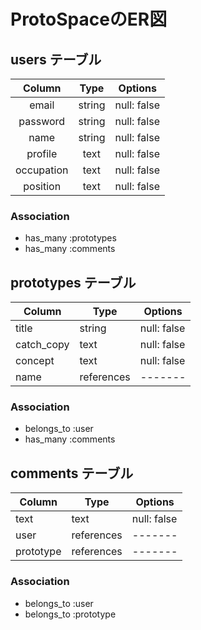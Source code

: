 # ProtoSpaceのER図

## users テーブル

| Column     | Type   | Options  |
|:----------:|:------:|:--------:|
| email      | string | null: false |
| password   | string | null: false |
| name       | string | null: false |
| profile    | text   | null: false |
| occupation | text   | null: false |
| position   | text   | null: false |
### Association

- has_many :prototypes
- has_many :comments

## prototypes テーブル

| Column | Type   | Options     |
| ------ | ------ | ----------- |
| title  | string | null: false |
| catch_copy  | text | null: false |
| concept  | text | null: false |
| name   | references | ------- |

### Association

- belongs_to :user
- has_many :comments

## comments テーブル

| Column | Type   | Options     |
| ------ | ------ | ----------- |
| text   | text   | null: false |
| user   | references | ------- |
| prototype | references | ------- |

### Association

- belongs_to :user
- belongs_to :prototype
